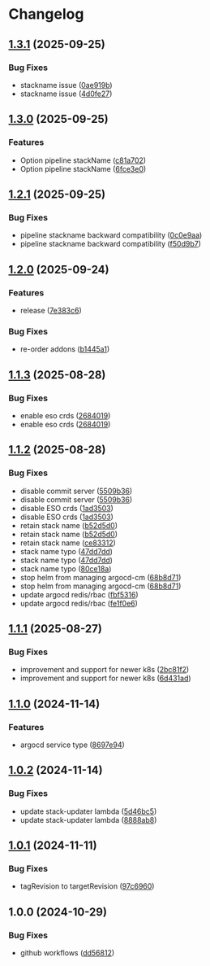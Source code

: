 # Changelog

## [1.3.1](https://github.com/AustralianBioCommons/gen3-eks-pipeline/compare/v1.3.0...v1.3.1) (2025-09-25)


### Bug Fixes

* stackname issue ([0ae919b](https://github.com/AustralianBioCommons/gen3-eks-pipeline/commit/0ae919bbdd5389f68ab668c7c8f2f42a45a9ec07))
* stackname issue ([4d0fe27](https://github.com/AustralianBioCommons/gen3-eks-pipeline/commit/4d0fe27253088fbb582837b617c1f6243bb3da5f))

## [1.3.0](https://github.com/AustralianBioCommons/gen3-eks-pipeline/compare/v1.2.1...v1.3.0) (2025-09-25)


### Features

* Option pipeline stackName ([c81a702](https://github.com/AustralianBioCommons/gen3-eks-pipeline/commit/c81a702aad712cecf4ae96035eb75dd6e7297f9c))
* Option pipeline stackName ([6fce3e0](https://github.com/AustralianBioCommons/gen3-eks-pipeline/commit/6fce3e0304835f7a75873b331bf9dc232c932fb9))

## [1.2.1](https://github.com/AustralianBioCommons/gen3-eks-pipeline/compare/v1.2.0...v1.2.1) (2025-09-25)


### Bug Fixes

* pipeline stackname backward compatibility ([0c0e9aa](https://github.com/AustralianBioCommons/gen3-eks-pipeline/commit/0c0e9aaedcb0fd558ff57eb5b68f12053c10dd83))
* pipeline stackname backward compatibility ([f50d9b7](https://github.com/AustralianBioCommons/gen3-eks-pipeline/commit/f50d9b7bbc9ef3781437444ec386fefbf6cc73a7))

## [1.2.0](https://github.com/AustralianBioCommons/gen3-eks-pipeline/compare/v1.1.3...v1.2.0) (2025-09-24)


### Features

* release ([7e383c6](https://github.com/AustralianBioCommons/gen3-eks-pipeline/commit/7e383c6cfcee2692fcd3349cdfd79ac078774a91))


### Bug Fixes

* re-order addons ([b1445a1](https://github.com/AustralianBioCommons/gen3-eks-pipeline/commit/b1445a1a0a9382230d3377aebbed42cec52c72a2))

## [1.1.3](https://github.com/AustralianBioCommons/gen3-eks-pipeline/compare/v1.1.2...v1.1.3) (2025-08-28)


### Bug Fixes

* enable eso crds ([2684019](https://github.com/AustralianBioCommons/gen3-eks-pipeline/commit/2684019969f51c8d6898d4a3c2eb4ab86df64f87))
* enable eso crds ([2684019](https://github.com/AustralianBioCommons/gen3-eks-pipeline/commit/2684019969f51c8d6898d4a3c2eb4ab86df64f87))

## [1.1.2](https://github.com/AustralianBioCommons/gen3-eks-pipeline/compare/v1.1.1...v1.1.2) (2025-08-28)


### Bug Fixes

* disable commit server ([5509b36](https://github.com/AustralianBioCommons/gen3-eks-pipeline/commit/5509b36f60fcbcb718ae06353cffad0b2ac61cc1))
* disable commit server ([5509b36](https://github.com/AustralianBioCommons/gen3-eks-pipeline/commit/5509b36f60fcbcb718ae06353cffad0b2ac61cc1))
* disable ESO crds ([1ad3503](https://github.com/AustralianBioCommons/gen3-eks-pipeline/commit/1ad35036db59331f76fb61378c12e0ebf46b0674))
* disable ESO crds ([1ad3503](https://github.com/AustralianBioCommons/gen3-eks-pipeline/commit/1ad35036db59331f76fb61378c12e0ebf46b0674))
* retain stack name ([b52d5d0](https://github.com/AustralianBioCommons/gen3-eks-pipeline/commit/b52d5d0beebc043fd0f74f480172addd1c5eb126))
* retain stack name ([b52d5d0](https://github.com/AustralianBioCommons/gen3-eks-pipeline/commit/b52d5d0beebc043fd0f74f480172addd1c5eb126))
* retain stack name ([ce83312](https://github.com/AustralianBioCommons/gen3-eks-pipeline/commit/ce8331273b6b2a92a5467eb806234e547904923e))
* stack name typo ([47dd7dd](https://github.com/AustralianBioCommons/gen3-eks-pipeline/commit/47dd7dd3864348735dd4aed829d43cdadd610b9b))
* stack name typo ([47dd7dd](https://github.com/AustralianBioCommons/gen3-eks-pipeline/commit/47dd7dd3864348735dd4aed829d43cdadd610b9b))
* stack name typo ([80ce18a](https://github.com/AustralianBioCommons/gen3-eks-pipeline/commit/80ce18a0199d027d5ee17cf16708c48303e60f05))
* stop helm from managing argocd-cm ([68b8d71](https://github.com/AustralianBioCommons/gen3-eks-pipeline/commit/68b8d71ab8cad068313c5d377cbf2582b8ff65ae))
* stop helm from managing argocd-cm ([68b8d71](https://github.com/AustralianBioCommons/gen3-eks-pipeline/commit/68b8d71ab8cad068313c5d377cbf2582b8ff65ae))
* update argocd redis/rbac ([fbf5316](https://github.com/AustralianBioCommons/gen3-eks-pipeline/commit/fbf53164c280e78b50d0f5a4b56f709e99473b02))
* update argocd redis/rbac ([fe1f0e6](https://github.com/AustralianBioCommons/gen3-eks-pipeline/commit/fe1f0e60ac509603ebdff307e8de47f7af93c2a8))

## [1.1.1](https://github.com/AustralianBioCommons/gen3-eks-pipeline/compare/v1.1.0...v1.1.1) (2025-08-27)


### Bug Fixes

* improvement and support for newer k8s ([2bc81f2](https://github.com/AustralianBioCommons/gen3-eks-pipeline/commit/2bc81f22cea11ee6da5bf7cc7c32079fbf40f708))
* improvement and support for newer k8s ([6d431ad](https://github.com/AustralianBioCommons/gen3-eks-pipeline/commit/6d431ad2eb4c86c749df2544066eb3af20b22bed))

## [1.1.0](https://github.com/AustralianBioCommons/gen3-eks-pipeline/compare/v1.0.2...v1.1.0) (2024-11-14)


### Features

* argocd service type ([8697e94](https://github.com/AustralianBioCommons/gen3-eks-pipeline/commit/8697e94312ec4d1c1c3f069c384eda7b2be5f8e0))

## [1.0.2](https://github.com/AustralianBioCommons/gen3-eks-pipeline/compare/v1.0.1...v1.0.2) (2024-11-14)


### Bug Fixes

* update stack-updater lambda ([5d46bc5](https://github.com/AustralianBioCommons/gen3-eks-pipeline/commit/5d46bc55c018f020439cdaff1ac8fb2c71b4fcfd))
* update stack-updater lambda ([8888ab8](https://github.com/AustralianBioCommons/gen3-eks-pipeline/commit/8888ab87f8264be94fdf34170621cbb56691fb96))

## [1.0.1](https://github.com/AustralianBioCommons/gen3-eks-pipeline/compare/v1.0.0...v1.0.1) (2024-11-11)


### Bug Fixes

* tagRevision to targetRevision ([97c6960](https://github.com/AustralianBioCommons/gen3-eks-pipeline/commit/97c6960bcc67aa584ea51e4dac17016a3ca8b1a5))

## 1.0.0 (2024-10-29)


### Bug Fixes

* github workflows ([dd56812](https://github.com/AustralianBioCommons/gen3-eks-pipeline/commit/dd56812e96516fd2976a8fb602a6212319bd3263))
